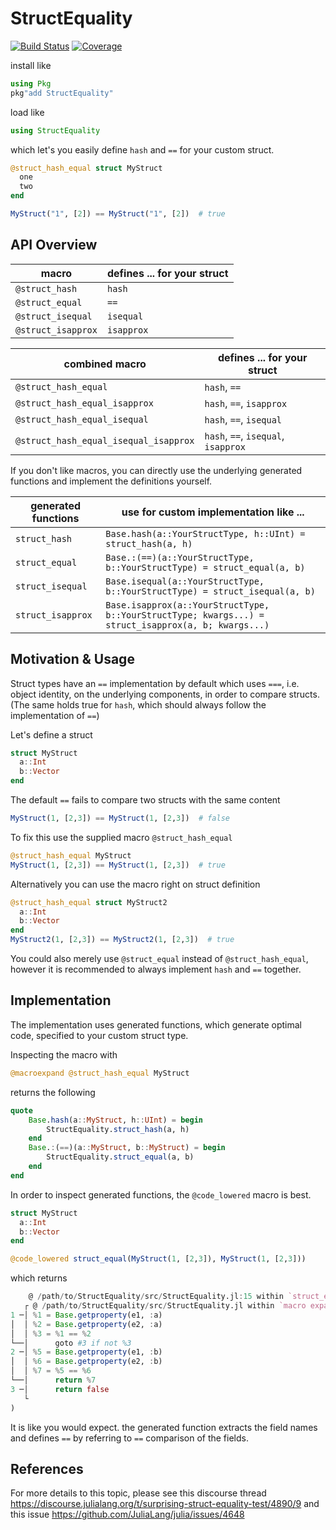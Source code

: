 StructEquality
==============

[![Build Status](https://github.com/schlichtanders/StructEquality.jl/workflows/CI/badge.svg)](https://github.com/schlichtanders/StructEquality.jl/actions)
[![Coverage](https://codecov.io/gh/schlichtanders/StructEquality.jl/branch/master/graph/badge.svg)](https://codecov.io/gh/schlichtanders/StructEquality.jl)

install like
```julia
using Pkg
pkg"add StructEquality"
```

load like
```julia
using StructEquality
```

which let's you easily define `hash` and `==` for your custom struct. 
```julia
@struct_hash_equal struct MyStruct
  one
  two
end

MyStruct("1", [2]) == MyStruct("1", [2])  # true
```

API Overview
------------

| macro | defines ... for your struct |
| ----- | --------------------------- |
| `@struct_hash` | `hash` |
| `@struct_equal` | `==` |
| `@struct_isequal` | `isequal` |
| `@struct_isapprox` | `isapprox` |

| combined macro | defines ... for your struct |
| ----- | --------------------------- |
| `@struct_hash_equal` | `hash`, `==` |
| `@struct_hash_equal_isapprox` | `hash`, `==`, `isapprox` |
| `@struct_hash_equal_isequal` | `hash`, `==`, `isequal` |
| `@struct_hash_equal_isequal_isapprox` | `hash`, `==`, `isequal`, `isapprox` |

If you don't like macros, you can directly use the underlying generated functions and implement the definitions yourself.

| generated functions | use for custom implementation like ... |
| ------------------- | -------------------------------------- |
| `struct_hash` | `Base.hash(a::YourStructType, h::UInt) = struct_hash(a, h)` |
| `struct_equal` | `Base.:(==)(a::YourStructType, b::YourStructType) = struct_equal(a, b)` |
| `struct_isequal` | `Base.isequal(a::YourStructType, b::YourStructType) = struct_isequal(a, b)` |
| `struct_isapprox` | `Base.isapprox(a::YourStructType, b::YourStructType; kwargs...) = struct_isapprox(a, b; kwargs...)` |


Motivation & Usage
------------------

Struct types have an `==` implementation by default which uses `===`, i.e. object identity, on the underlying components, in order to compare structs. (The same holds true for `hash`, which should always follow the implementation of `==`)

Let's define a struct
```julia
struct MyStruct
  a::Int
  b::Vector
end
```

The default `==` fails to compare two structs with the same content
```julia
MyStruct(1, [2,3]) == MyStruct(1, [2,3])  # false
```

To fix this use the supplied macro `@struct_hash_equal`
```julia
@struct_hash_equal MyStruct
MyStruct(1, [2,3]) == MyStruct(1, [2,3])  # true
```

Alternatively you can use the macro right on struct definition

```julia
@struct_hash_equal struct MyStruct2
  a::Int
  b::Vector
end
MyStruct2(1, [2,3]) == MyStruct2(1, [2,3])  # true
```

You could also merely use `@struct_equal` instead of `@struct_hash_equal`, however it is recommended to always implement `hash` and `==` together.

Implementation
--------------

The implementation uses generated functions, which generate optimal code, specified to your custom struct type.

Inspecting the macro with
```julia
@macroexpand @struct_hash_equal MyStruct
```
returns the following
```julia
quote
    Base.hash(a::MyStruct, h::UInt) = begin
        StructEquality.struct_hash(a, h)
    end
    Base.:(==)(a::MyStruct, b::MyStruct) = begin
        StructEquality.struct_equal(a, b)
    end
end
```

In order to inspect generated functions, the `@code_lowered` macro is best.
```julia
struct MyStruct
  a::Int
  b::Vector
end

@code_lowered struct_equal(MyStruct(1, [2,3]), MyStruct(1, [2,3]))
```
which returns
```julia
    @ /path/to/StructEquality/src/StructEquality.jl:15 within `struct_equal`
   ┌ @ /path/to/StructEquality/src/StructEquality.jl within `macro expansion`
1 ─│ %1 = Base.getproperty(e1, :a)
│  │ %2 = Base.getproperty(e2, :a)
│  │ %3 = %1 == %2
└──│      goto #3 if not %3
2 ─│ %5 = Base.getproperty(e1, :b)
│  │ %6 = Base.getproperty(e2, :b)
│  │ %7 = %5 == %6
└──│      return %7
3 ─│      return false
   └
)
```


It is like you would expect. the generated function extracts the field names and defines `==` by referring to `==` comparison of the fields.


References
----------

For more details to this topic, please see this discourse thread
https://discourse.julialang.org/t/surprising-struct-equality-test/4890/9 and this issue https://github.com/JuliaLang/julia/issues/4648
